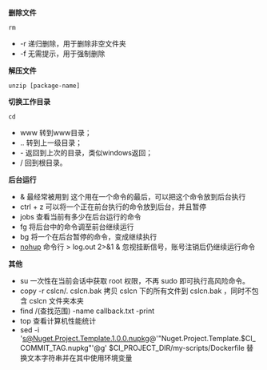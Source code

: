 **删除文件**

``
rm
``

- -r 递归删除，用于删除非空文件夹
- -f 无需提示，用于强制删除

**解压文件**

``
unzip [package-name]
``

**切换工作目录**

``
cd
``

- www 转到www目录； 
- .. 转到上一级目录； 
- \- 返回到上次的目录，类似windows返回； 
- / 回到根目录。

**后台运行**

- & 最经常被用到 这个用在一个命令的最后，可以把这个命令放到后台执行
- ctrl + z 可以将一个正在前台执行的命令放到后台，并且暂停
- jobs 查看当前有多少在后台运行的命令
- fg 将后台中的命令调至前台继续运行
- bg 将一个在后台暂停的命令，变成继续执行
- [nohup](https://www.cnblogs.com/jinxiao-pu/p/9131057.html) 命令行 > log.out 2>&1 & 忽视挂断信号，账号注销后仍继续运行命令

**其他**

- su 一次性在当前会话中获取 root 权限，不再 sudo 即可执行高风险命令。
- copy -r cslcn/. cslcn.bak 拷贝 cslcn 下的所有文件到 cslcn.bak ，同时不包含 cslcn 文件夹本夹
- find /(查找范围) -name callback.txt -print
- top 查看计算机性能统计
- sed -i 's@Nuget.Project.Template.1.0.0.nupkg@'"Nuget.Project.Template.$CI_COMMIT_TAG.nupkg"'@g' $CI_PROJECT_DIR/my-scripts/Dockerfile 替换文本字符串并在其中使用环境变量
